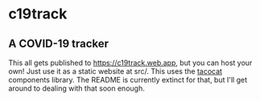 # c19track
## A COVID-19 tracker
This all gets published to https://c19track.web.app, but you can host your own! Just use it as a static website at src/.
This uses the [tacocat](https://npmjs.com/tacocat) components library. The README is currently extinct for that, but I'll get around to dealing with that soon enough.